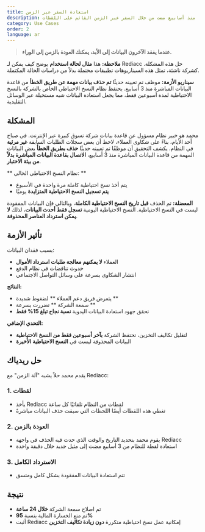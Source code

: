 ```yaml
---
title: استعادة السفر عبر الزمن
description: يمكنك استعادة البيانات المحذوفة عن طريق الخطأ منذ أسابيع مضت من خلال السفر عبر الزمن القائم على اللقطات.
category: Use Cases
order: 2
language: ar
---
```


> **عندما يفقد الآخرون البيانات إلى الأبد، يمكنك العودة بالزمن إلى الوراء.**

**ملاحظة:** هذا **مثال لحالة استخدام** يوضح كيف يمكن لـ Rediacc حل هذه المشكلة. كشركة ناشئة، تمثل هذه السيناريوهات تطبيقات محتملة بدلاً من دراسات الحالة المكتملة.

**سيناريو الأزمة:** موظف تم تعيينه حديثًا **تم حذف بيانات مهمة عن طريق الخطأ** من قاعدة البيانات المباشرة منذ 3 أسابيع. يحتفظ نظام النسخ الاحتياطي الخاص بالشركة بالنسخ الاحتياطية لمدة أسبوعين فقط، مما يجعل استعادة البيانات شبه مستحيلة عبر الوسائل التقليدية.

## المشكلة

محمد هو خبير نظام مسؤول عن قاعدة بيانات شركة تسوق كبيرة عبر الإنترنت. في صباح أحد الأيام، بناءً على شكاوى العملاء، لاحظ أن بعض سجلات الطلبات السابقة **غير مرئية** في النظام. يكشف التحقيق أن موظفًا تم تعيينه حديثًا **حذف بطريق الخطأ** بعض البيانات المهمة من قاعدة البيانات المباشرة منذ 3 أسابيع، **الاتصال بقاعدة البيانات المباشرة بدلاً من بيئة الاختبار**.

** نظام النسخ الاحتياطي الحالي: ** 
* يتم أخذ نسخ احتياطية كاملة مرة واحدة في الأسبوع 
* **يتم تسجيل النسخ الاحتياطية المتزايدة** يوميًا

**المعضلة:** تم الحذف **قبل تاريخ النسخ الاحتياطية الكاملة**، وبالتالي فإن البيانات المفقودة ليست في النسخ الاحتياطية. النسخ الاحتياطية اليومية **تسجل فقط أحدث البيانات**، لذلك **لا يمكن استرداد العناصر المحذوفة**.

## تأثير الأزمة

بسبب فقدان البيانات: 
* العملاء **لا يمكنهم معالجة طلبات استرداد الأموال** 
* حدوث تناقضات في نظام الدفع 
* انتشار الشكاوى بسرعة على وسائل التواصل الاجتماعي

**النتائج:** 
* يتعرض فريق دعم العملاء ** لضغوط شديدة ** 
* سمعة الشركة ** تضررت بسرعة ** 
* تحقق جهود استعادة البيانات اليدوية **نسبة نجاح تبلغ 15% فقط**

**التحدي الإضافي:** 
* لتقليل تكاليف التخزين، تحتفظ الشركة **بآخر أسبوعين فقط من النسخ الاحتياطية** 
* البيانات المحذوفة ليست في **النسخ الاحتياطية الأخيرة**

## حل ريدياك

يقدم محمد حلاً يشبه "آلة الزمن" مع Rediacc:

### 1. **لقطات** 
* يأخذ Rediacc لقطات من النظام تلقائيًا كل ساعة 
* تغطي هذه اللقطات أيضًا اللحظات التي سبقت حذف البيانات مباشرةً

### 2. **العودة بالزمن** 
* يقوم محمد بتحديد التاريخ والوقت الذي حدث فيه الحذف في واجهة Rediacc 
* استعادة لقطة للنظام من 3 أسابيع مضت إلى مثيل جديد خلال دقيقة واحدة

### 3. **الاسترداد الكامل** 
* تتم استعادة البيانات المفقودة بشكل كامل ومتسق

## نتيجة

* تم اصلاح سمعة الشركة **خلال 24 ساعة** 
* تم منع الخسارة المالية بنسبة **95%** 
* أثبت Rediacc إمكانية عمل نسخ احتياطية متكررة **دون زيادة تكاليف التخزين**